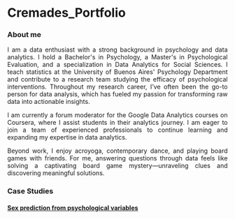 # Cremades_Portfolio

### About me

<div style="text-align: justify;">
I am a data enthusiast with a strong background in psychology and data analytics. I hold a Bachelor's in Psychology, a Master's in Psychological Evaluation, and a specialization in Data Analytics for Social Sciences. I teach statistics at the University of Buenos Aires' Psychology Department and contribute to a research team studying the efficacy of psychological interventions. Throughout my research career, I’ve often been the go-to person for data analysis, which has fueled my passion for transforming raw data into actionable insights.

I am currently a forum moderator for the Google Data Analytics courses on Coursera, where I assist students in their analytics journey. I am eager to join a team of experienced professionals to continue learning and expanding my expertise in data analytics.

Beyond work, I enjoy acroyoga, contemporary dance, and playing board games with friends. For me, answering questions through data feels like solving a captivating board game mystery—unraveling clues and discovering meaningful solutions.
</div>

### Case Studies

#### [Sex prediction from psychological variables](https://raw.githubusercontent.com/camila-cremades/Machine-Learning/refs/heads/main/Sex-prediction-from-psychological-variables.html?token=GHSAT0AAAAAAC5C2BY737DACH5AWML2VBS4Z4JNSHA)
